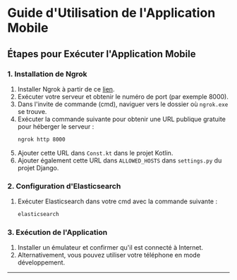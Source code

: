 # Guide d'Utilisation de l'Application Mobile

## Étapes pour Exécuter l'Application Mobile

### 1. Installation de Ngrok

1. Installer Ngrok à partir de ce [lien](https://ngrok.com/download).
2. Exécuter votre serveur et obtenir le numéro de port (par exemple 8000).
3. Dans l'invite de commande (cmd), naviguer vers le dossier où `ngrok.exe` se trouve.
4. Exécuter la commande suivante pour obtenir une URL publique gratuite pour héberger le serveur :
    ```sh
    ngrok http 8000
    ```
5. Ajouter cette URL dans `Const.kt` dans le projet Kotlin.
6. Ajouter également cette URL dans `ALLOWED_HOSTS` dans `settings.py` du projet Django.

### 2. Configuration d'Elasticsearch

1. Exécuter Elasticsearch dans votre cmd avec la commande suivante :
    ```sh
    elasticsearch
    ```

### 3. Exécution de l'Application

1. Installer un émulateur et confirmer qu'il est connecté à Internet.
2. Alternativement, vous pouvez utiliser votre téléphone en mode développement.

---


